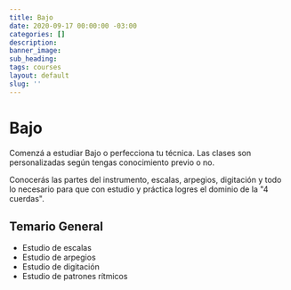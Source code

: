 ```yaml
---
title: Bajo
date: 2020-09-17 00:00:00 -03:00
categories: []
description:
banner_image:
sub_heading:
tags: courses
layout: default
slug: ''
---
```


# Bajo
Comenzá a estudiar Bajo o perfecciona tu técnica. Las clases son personalizadas según tengas
conocimiento previo o no.

Conocerás las partes del instrumento, escalas, arpegios, digitación y todo lo necesario para que con
estudio y práctica logres el dominio de la "4 cuerdas".

## Temario General

* Estudio de escalas
* Estudio de arpegios
* Estudio de digitación
* Estudio de patrones rítmicos
